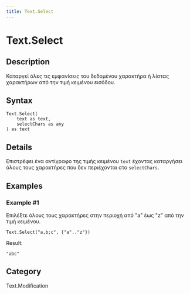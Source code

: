 ```yaml
---
title: Text.Select
---
```


# Text.Select


## Description

Καταργεί όλες τις εμφανίσεις του δεδομένου χαρακτήρα ή λίστας χαρακτήρων από την τιμή κειμένου εισόδου.


## Syntax

```powerquery
Text.Select(
    text as text,
    selectChars as any
) as text
```


## Details

Επιστρέφει ένα αντίγραφο της τιμής κειμένου <code>text</code> έχοντας καταργήσει όλους τους χαρακτήρες που δεν περιέχονται στο <code>selectChars</code>.  


## Examples

### Example #1 
Επιλέξτε όλους τους χαρακτήρες στην περιοχή από &#34;a&#34; έως &#34;z&#34; από την τιμή κειμένου.
```powerquery
Text.Select("a,b;c", {"a".."z"})
```

Result: 
```powerquery
"abc"
```




## Category
Text.Modification
